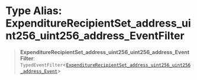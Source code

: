 # Type Alias: ExpenditureRecipientSet\_address\_uint256\_uint256\_address\_EventFilter

> **ExpenditureRecipientSet\_address\_uint256\_uint256\_address\_EventFilter**: `TypedEventFilter`\<[`ExpenditureRecipientSet_address_uint256_uint256_address_Event`](ExpenditureRecipientSet_address_uint256_uint256_address_Event.md)\>
